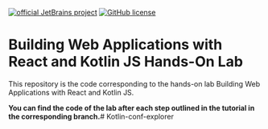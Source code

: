 [![official JetBrains project](https://jb.gg/badges/official.svg)](https://confluence.jetbrains.com/display/ALL/JetBrains+on+GitHub)
[![GitHub license](https://img.shields.io/badge/license-Apache%20License%202.0-blue.svg?style=flat)](https://www.apache.org/licenses/LICENSE-2.0)

# Building Web Applications with React and Kotlin JS Hands-On Lab

This repository is the code corresponding to the hands-on lab Building Web Applications with React and Kotlin JS.

**You can find the code of the lab after each step outlined in the tutorial in the corresponding branch.**# Kotlin-conf-explorer
